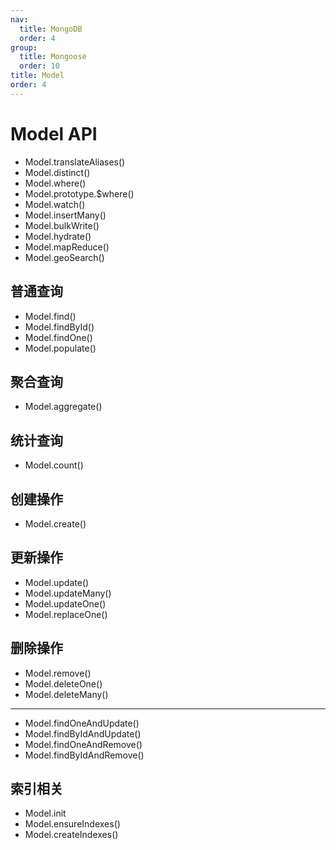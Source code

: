 ```yaml
---
nav:
  title: MongoDB
  order: 4
group:
  title: Mongoose
  order: 10
title: Model
order: 4
---
```


# Model API

- Model.translateAliases()
- Model.distinct()
- Model.where()
- Model.prototype.$where()
- Model.watch()
- Model.insertMany()
- Model.bulkWrite()
- Model.hydrate()
- Model.mapReduce()
- Model.geoSearch()

## 普通查询

- Model.find()
- Model.findById()
- Model.findOne()
- Model.populate()

## 聚合查询

- Model.aggregate()

## 统计查询

- Model.count()

## 创建操作

- Model.create()

## 更新操作

- Model.update()
- Model.updateMany()
- Model.updateOne()
- Model.replaceOne()

## 删除操作

- Model.remove()
- Model.deleteOne()
- Model.deleteMany()

---

- Model.findOneAndUpdate()
- Model.findByIdAndUpdate()
- Model.findOneAndRemove()
- Model.findByIdAndRemove()

## 索引相关

- Model.init
- Model.ensureIndexes()
- Model.createIndexes()
